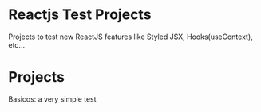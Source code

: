 # Reactjs Test Projects
Projects to test new ReactJS features like Styled JSX, Hooks(useContext), etc... 
# Projects

Basicos: a very simple test



